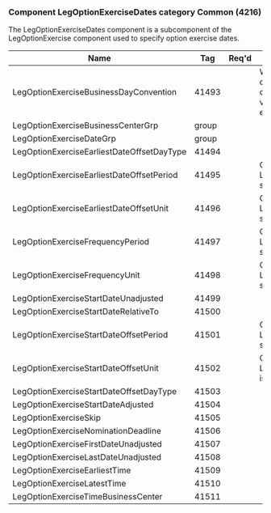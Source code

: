 ### Component LegOptionExerciseDates category Common (4216)

The LegOptionExerciseDates component is a subcomponent of the LegOptionExercise component used to specify option exercise dates.

| Name                                       | Tag   | Req'd | Documentation                                                                                                                               |
|--------------------------------------------|-------|----------|-------------------------------------------------------------------------------------------------------------------------------|
| LegOptionExerciseBusinessDayConvention     | 41493 |       | When specified, this overrides the business day convention defined in the LegDateAdjustment component in InstrumentLeg. The specified value would be specific to this instance of option exercise dates. |
| LegOptionExerciseBusinessCenterGrp         | group |       |                                                                                                                                |
| LegOptionExerciseDateGrp                   | group |       |                                                                                                                                |
| LegOptionExerciseEarliestDateOffsetDayType | 41494 |       |                                                                                                                                |
| LegOptionExerciseEarliestDateOffsetPeriod  | 41495 |       | Conditionally required when LegOptionExerciseEarliestDateUnit(41496) is specified.                                                                                                                       |
| LegOptionExerciseEarliestDateOffsetUnit    | 41496 |       | Conditionally required when LegOptionExerciseEarliestDatePeriod(41495) is specified.                                                                                                                     |
| LegOptionExerciseFrequencyPeriod           | 41497 |       | Conditionally required when LegOptionExerciseFrequencyUnit(41498) is specified.                                                                                                                          |
| LegOptionExerciseFrequencyUnit             | 41498 |       | Conditionally required when LegOptionExerciseFequencyPeriod(41497) is specified.                                                                                                                         |
| LegOptionExerciseStartDateUnadjusted       | 41499 |       |                                                                                                                                |
| LegOptionExerciseStartDateRelativeTo       | 41500 |       |                                                                                                                                |
| LegOptionExerciseStartDateOffsetPeriod     | 41501 |       | Conditionally required when LegOptionExerciseStartDateOffsetUnit(41502) is specified.                                                                                                                    |
| LegOptionExerciseStartDateOffsetUnit       | 41502 |       | Conditionally required when LegOptionExerciseStartDateOffsetPeriod(41501) is specified.                                                                                                                  |
| LegOptionExerciseStartDateOffsetDayType    | 41503 |       |                                                                                                                                |
| LegOptionExerciseStartDateAdjusted         | 41504 |       |                                                                                                                                |
| LegOptionExerciseSkip                      | 41505 |       |                                                                                                                                |
| LegOptionExerciseNominationDeadline        | 41506 |       |                                                                                                                                |
| LegOptionExerciseFirstDateUnadjusted       | 41507 |       |                                                                                                                                |
| LegOptionExerciseLastDateUnadjusted        | 41508 |       |                                                                                                                                |
| LegOptionExerciseEarliestTime              | 41509 |       |                                                                                                                                |
| LegOptionExerciseLatestTime                | 41510 |       |                                                                                                                                |
| LegOptionExerciseTimeBusinessCenter        | 41511 |       |                                                                                                                                |

